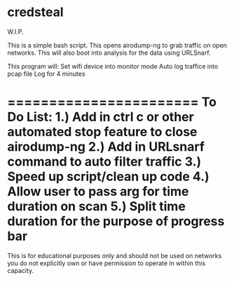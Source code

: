 # credsteal

W.I.P.

This is a simple bash script. This opens airodump-ng to grab traffic on open networks. This will also boot into analysis for the data using URLSnarf.

This program will: 
Set wifi device into monitor mode
Auto log traffice into pcap file
Log for 4 minutes

=======================
To Do List:
1.) Add in ctrl c or other automated stop feature to close airodump-ng
2.) Add in URLsnarf command to auto filter traffic
3.) Speed up script/clean up code
4.) Allow user to pass arg for time duration on scan
5.) Split time duration for the purpose of progress bar
=========================

This is for educational purposes only and should not be used on networks you do not explicitly own or have permission to operate in within this capacity.
